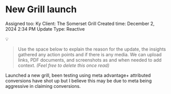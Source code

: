 # New Grill launch

Assigned too: Ky 
Client: The Somerset Grill
Created time: December 2, 2024 2:34 PM
Update Type: Reactive

<aside>
💡

> Use the space below to explain the reason for the update, the insights gathered any action points and if there is any media. We can upload links, PDF documents, and screenshots as and when needed to add context. *(Feel free to delete this once read)*
> 
</aside>

Launched a new grill, been testing using meta advantage+ attributed conversions have shot up but I believe this may be due to meta being aggressive in claiming conversions.
